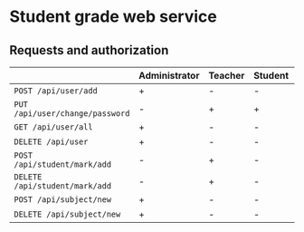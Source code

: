 # Student grade web service

## Requests and authorization

|                                 | Administrator | Teacher | Student | Anonymous |
|:--------------------------------|:--------------|:--------|:--------|:----------|
| `POST /api/user/add`            | +             | -       | -       | -         |
| `PUT /api/user/change/password` | -             | +       | +       | -         |
| `GET /api/user/all`             | +             | -       | -       | -         |
| `DELETE /api/user`              | +             | -       | -       | -         |
| `POST /api/student/mark/add`    | -             | +       | -       | -         |
| `DELETE /api/student/mark/add`  | -             | +       | -       | -         |
| `POST /api/subject/new`         | +             | -       | -       | -         |
| `DELETE /api/subject/new`       | +             | -       | -       | -         |